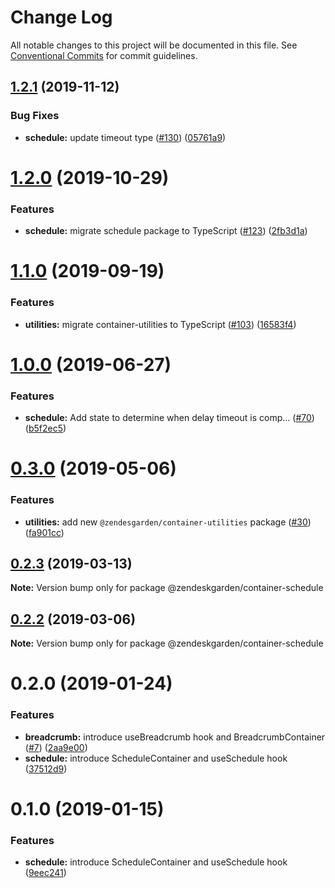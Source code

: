 # Change Log

All notable changes to this project will be documented in this file.
See [Conventional Commits](https://conventionalcommits.org) for commit guidelines.

## [1.2.1](https://github.com/zendeskgarden/react-containers/compare/@zendeskgarden/container-schedule@1.2.0...@zendeskgarden/container-schedule@1.2.1) (2019-11-12)


### Bug Fixes

* **schedule:** update timeout type ([#130](https://github.com/zendeskgarden/react-containers/issues/130)) ([05761a9](https://github.com/zendeskgarden/react-containers/commit/05761a97291453c54c4836e28176d8565117da51))





# [1.2.0](https://github.com/zendeskgarden/react-containers/compare/@zendeskgarden/container-schedule@1.1.0...@zendeskgarden/container-schedule@1.2.0) (2019-10-29)


### Features

* **schedule:** migrate schedule package to TypeScript ([#123](https://github.com/zendeskgarden/react-containers/issues/123)) ([2fb3d1a](https://github.com/zendeskgarden/react-containers/commit/2fb3d1aafb320306c94498a55799fcf8326c3b77))





# [1.1.0](https://github.com/zendeskgarden/react-containers/compare/@zendeskgarden/container-schedule@1.0.0...@zendeskgarden/container-schedule@1.1.0) (2019-09-19)


### Features

* **utilities:** migrate container-utilities to TypeScript ([#103](https://github.com/zendeskgarden/react-containers/issues/103)) ([16583f4](https://github.com/zendeskgarden/react-containers/commit/16583f4))





# [1.0.0](https://github.com/zendeskgarden/react-containers/compare/@zendeskgarden/container-schedule@0.3.0...@zendeskgarden/container-schedule@1.0.0) (2019-06-27)


### Features

* **schedule:** Add state to determine when delay timeout is comp… ([#70](https://github.com/zendeskgarden/react-containers/issues/70)) ([b5f2ec5](https://github.com/zendeskgarden/react-containers/commit/b5f2ec5))





# [0.3.0](https://github.com/zendeskgarden/react-containers/compare/@zendeskgarden/container-schedule@0.2.3...@zendeskgarden/container-schedule@0.3.0) (2019-05-06)


### Features

* **utilities:** add new `@zendesgarden/container-utilities` package ([#30](https://github.com/zendeskgarden/react-containers/issues/30)) ([fa901cc](https://github.com/zendeskgarden/react-containers/commit/fa901cc))





## [0.2.3](https://github.com/zendeskgarden/react-containers/compare/@zendeskgarden/container-schedule@0.2.2...@zendeskgarden/container-schedule@0.2.3) (2019-03-13)

**Note:** Version bump only for package @zendeskgarden/container-schedule





## [0.2.2](https://github.com/zendeskgarden/react-containers/compare/@zendeskgarden/container-schedule@0.2.1...@zendeskgarden/container-schedule@0.2.2) (2019-03-06)

**Note:** Version bump only for package @zendeskgarden/container-schedule





# 0.2.0 (2019-01-24)


### Features

* **breadcrumb:** introduce useBreadcrumb hook and BreadcrumbContainer ([#7](https://github.com/zendeskgarden/react-containers/issues/7)) ([2aa9e00](https://github.com/zendeskgarden/react-containers/commit/2aa9e00))
* **schedule:** introduce ScheduleContainer and useSchedule hook ([37512d9](https://github.com/zendeskgarden/react-containers/commit/37512d9))





# 0.1.0 (2019-01-15)


### Features

* **schedule:** introduce ScheduleContainer and useSchedule hook ([9eec241](https://github.com/zendeskgarden/react-containers/commit/9eec241))
